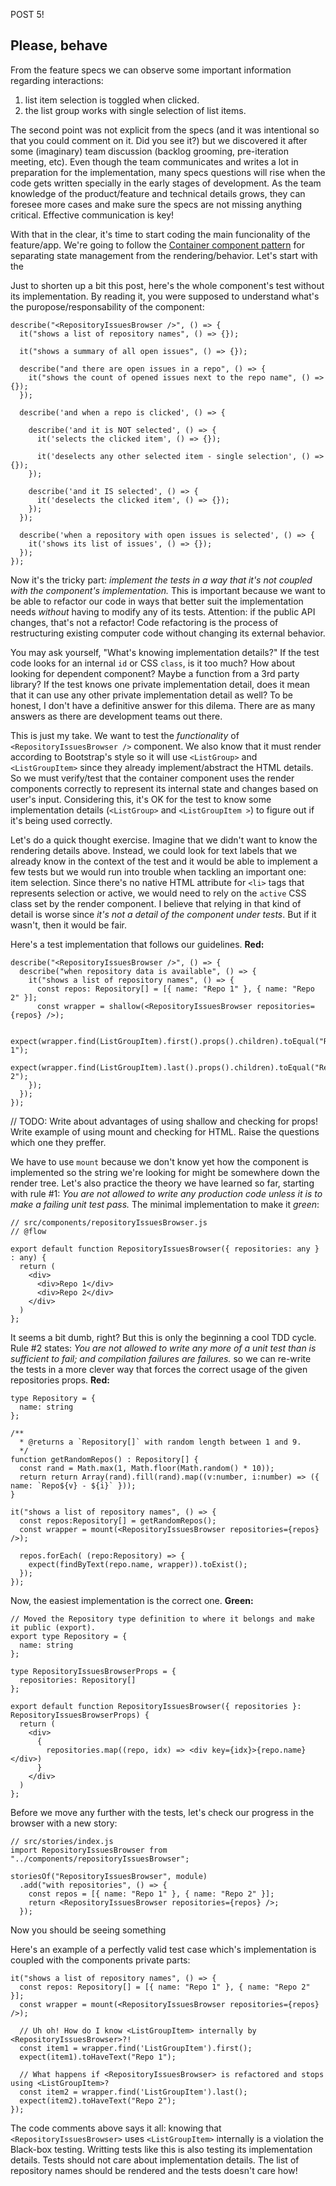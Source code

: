 POST 5!

## Please, behave
From the feature specs we can observe some important information regarding interactions:
  1. list item selection is toggled when clicked.
  1. the list group works with single selection of list items.

The second point was not explicit from the specs (and it was intentional so that you could comment on it. Did you see it?) but we discovered it after some (imaginary) team discussion (backlog grooming, pre-iteration meeting, etc). Even though the team communicates and writes a lot in preparation for the implementation, many specs questions will rise when the code gets written specially in the early stages of development. As the team knowledge of the product/feature and technical details grows, they can foresee more cases and make sure the specs are not missing anything critical. Effective communication is key!

With that in the clear, it's time to start coding the main funcionality of the feature/app. We're going to follow the [Container component pattern](https://reactpatterns.com/#container-component) for separating state management from the rendering/behavior. Let's start with the 

Just to shorten up a bit this post, here's the whole component's test without its implementation. By reading it, you were supposed to understand what's the puropose/responsability of the component:

```
describe("<RepositoryIssuesBrowser />", () => {
  it("shows a list of repository names", () => {});

  it("shows a summary of all open issues", () => {});

  describe("and there are open issues in a repo", () => {
    it("shows the count of opened issues next to the repo name", () => {});
  });

  describe('and when a repo is clicked', () => {

    describe('and it is NOT selected', () => {
      it('selects the clicked item', () => {});

      it('deselects any other selected item - single selection', () => {});
    });

    describe('and it IS selected', () => {
      it('deselects the clicked item', () => {});
    });
  });

  describe('when a repository with open issues is selected', () => {
    it('shows its list of issues', () => {});
  });
});
```

Now it's the tricky part: *implement the tests in a way that it's not coupled with the component's implementation.* This is important because we want to be able to refactor our code in ways that better suit the implementation needs *without* having to modify any of its tests. Attention: if the public API changes, that's not a refactor! Code refactoring is the process of restructuring existing computer code without changing its external behavior.

You may ask yourself, "What's knowing implementation details?" If the test code looks for an internal `id` or CSS `class`, is it too much? How about looking for dependent component? Maybe a function from a 3rd party library? If the test knows one private implementation detail, does it mean that it can use any other private implementation detail as well? To be honest, I don't have a definitive answer for this dilema. There are as many answers as there are development teams out there.

This is just my take. We want to test the *functionality* of `<RepositoryIssuesBrowser />` component. We also know that it must render according to Bootstrap's style so it will use `<ListGroup>` and `<ListGroupItem>` since they already implement/abstract the HTML details. So we must verify/test that the container component uses the render components correctly to represent its internal state and changes based on user's input. Considering this, it's OK for the test to know some implementation details (`<ListGroup>` and `<ListGroupItem >`) to figure out if it's being used correctly.

Let's do a quick thought exercise. Imagine that we didn't want to know the rendering details above. Instead, we could look for text labels that we already know in the context of the test and it would be able to implement a few tests but we would run into trouble when tackling an important one: item selection. Since there's no native HTML attribute for `<li>` tags that represents selection or active, we would need to rely on the `active` CSS class set by the render component. I believe that relying in that kind of detail is worse since *it's not a detail of the component under tests*. But if it wasn't, then it would be fair.

Here's a test implementation that follows our guidelines. **Red:**

```
describe("<RepositoryIssuesBrowser />", () => {
  describe("when repository data is available", () => {
    it("shows a list of repository names", () => {
      const repos: Repository[] = [{ name: "Repo 1" }, { name: "Repo 2" }];
      const wrapper = shallow(<RepositoryIssuesBrowser repositories={repos} />);

      expect(wrapper.find(ListGroupItem).first().props().children).toEqual("Repo 1");
      expect(wrapper.find(ListGroupItem).last().props().children).toEqual("Repo 2");
    });
  });
});
```

// TODO: Write about advantages of using shallow and checking for props! Write example of using mount and checking for HTML. Raise the questions which one they preffer.

We have to use `mount` because we don't know yet how the component is implemented so the string we're looking for might be somewhere down the render tree.
Let's also practice the theory we have learned so far, starting with rule #1: *You are not allowed to write any production code unless it is to make a failing unit test pass.*
The minimal implementation to make it *green*:

```
// src/components/repositoryIssuesBrowser.js
// @flow

export default function RepositoryIssuesBrowser({ repositories: any } : any) {
  return (
    <div>
      <div>Repo 1</div>
      <div>Repo 2</div>
    </div>
  )
};
```
It seems a bit dumb, right? But this is only the beginning a cool TDD cycle. Rule #2 states: *You are not allowed to write any more of a unit test than is sufficient to fail; and compilation failures are failures.* so we can re-write the tests in a more clever way that forces the correct usage of the given repositories props. **Red:**

```
type Repository = {
  name: string
};

/**
  * @returns a `Repository[]` with random length between 1 and 9.
  */
function getRandomRepos() : Repository[] {
  const rand = Math.max(1, Math.floor(Math.random() * 10));
  return return Array(rand).fill(rand).map((v:number, i:number) => ({ name: `Repo${v} - ${i}` }));
}

it("shows a list of repository names", () => {
  const repos:Repository[] = getRandomRepos();
  const wrapper = mount(<RepositoryIssuesBrowser repositories={repos} />);

  repos.forEach( (repo:Repository) => {
    expect(findByText(repo.name, wrapper)).toExist();
  });
});
```

Now, the easiest implementation is the correct one. **Green:**

```
// Moved the Repository type definition to where it belongs and make it public (export).
export type Repository = {
  name: string
};

type RepositoryIssuesBrowserProps = {
  repositories: Repository[]
};

export default function RepositoryIssuesBrowser({ repositories }: RepositoryIssuesBrowserProps) {
  return (
    <div>
      {
        repositories.map((repo, idx) => <div key={idx}>{repo.name}</div>)
      }
    </div>
  )
};
```

Before we move any further with the tests, let's check our progress in the browser with a new story:

```
// src/stories/index.js
import RepositoryIssuesBrowser from "../components/repositoryIssuesBrowser";

storiesOf("RepositoryIssuesBrowser", module)
  .add("with repositories", () => {
    const repos = [{ name: "Repo 1" }, { name: "Repo 2" }];
    return <RepositoryIssuesBrowser repositories={repos} />;
  });
```

Now you should be seeing something 
















Here's an example of a perfectly valid test case which's implementation is coupled with the components private parts:

```
it("shows a list of repository names", () => {
  const repos: Repository[] = [{ name: "Repo 1" }, { name: "Repo 2" }];
  const wrapper = mount(<RepositoryIssuesBrowser repositories={repos} />);

  // Uh oh! How do I know <ListGroupItem> internally by <RepositoryIssuesBrowser>?!
  const item1 = wrapper.find('ListGroupItem').first();
  expect(item1).toHaveText("Repo 1");

  // What happens if <RepositoryIssuesBrowser> is refactored and stops using <ListGroupItem>?
  const item2 = wrapper.find('ListGroupItem').last();
  expect(item2).toHaveText("Repo 2");
});
```

The code comments above says it all: knowing that `<RepositoryIssuesBrowser>` uses `<ListGroupItem>` internally is a violation the Black-box testing. Writting tests like this is also testing its implementation details. Tests should not care about implementation details. The list of repository names should be rendered and the tests doesn't care how! 
